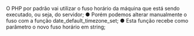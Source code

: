 O PHP por padrão vai utilizar o fuso horário da máquina que está sendo executado, ou seja, do servidor; ● Porém podemos alterar manualmente o fuso com a função date_default_timezone_set; ● Esta função recebe como parâmetro o novo fuso horário em string;